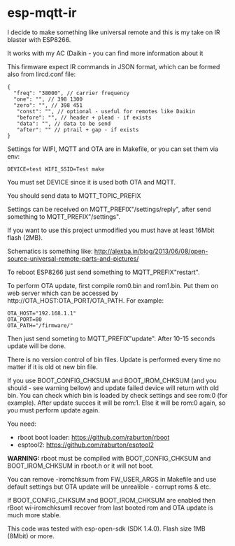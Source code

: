 # esp-mqtt-ir

I decide to make something like universal remote and this is my take on IR blaster with ESP8266.

It works with my AC (Daikin - you can find more information about it

This firmware expect IR commands in JSON format, which can be formed also from lircd.conf file:
```
{
  "freq": "38000", // carrier frequency
  "one": "", // 398 1300
  "zero": "", // 398 451
   "const": "", // optional - useful for remotes like Daikin
   "before": "", // header + plead - if exists
   "data": "", // data to be send
   "after": "" // ptrail + gap - if exists
}
```

Settings for WIFI, MQTT and OTA are in Makefile, or you can set them via env:

```DEVICE=test WIFI_SSID=Test make```

You must set DEVICE since it is used both OTA and MQTT.

You should send data to MQTT_TOPIC_PREFIX

Settings can be received on MQTT_PREFIX"/settings/reply", after send something to MQTT_PREFIX"/settings".

If you want to use this project unmodified you must have at least 16Mbit flash (2MB).

Schematics is something like: http://alexba.in/blog/2013/06/08/open-source-universal-remote-parts-and-pictures/

To reboot ESP8266 just send something to MQTT_PREFIX"restart".

To perform OTA update, first compile rom0.bin and rom1.bin. Put them on web server which can be accessed by http://OTA_HOST:OTA_PORT/OTA_PATH. For example:
```
OTA_HOST="192.168.1.1"
OTA_PORT=80
OTA_PATH="/firmware/"
```

Then just send someting to MQTT_PREFIX"update". After 10-15 seconds update will be done. 

There is no version control of bin files. Update is performed every time no matter if it is old ot new bin file.

If you use BOOT_CONFIG_CHKSUM and BOOT_IROM_CHKSUM (and you should - see warning bellow) and update failed device will return with old bin. You can check which bin is loaded by check settings and see rom:0 (for example). After update succes it will be rom:1. Else it will be rom:0 again, so you must perform update again.

You need:
* rboot boot loader: https://github.com/raburton/rboot
* esptool2: https://github.com/raburton/esptool2

**WARNING:** rboot must be compiled with BOOT_CONFIG_CHKSUM and BOOT_IROM_CHKSUM in rboot.h or it will not boot.

You can remove -iromchksum from FW_USER_ARGS in Makefile and use default settings but OTA update will be unrealible - corrupt roms & etc.

If BOOT_CONFIG_CHKSUM and BOOT_IROM_CHKSUM are enabled then rBoot wi-iromchksumll recover from last booted rom and OTA update is much more stable.

This code was tested with esp-open-sdk (SDK 1.4.0). Flash size 1MB (8Mbit) or more.
